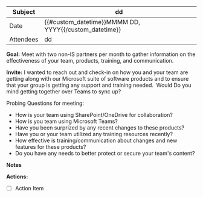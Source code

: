 |Subject|dd|
|--|--|
|Date|{{#custom_datetime}}MMMM DD, YYYY{{/custom_datetime}}|
|Attendees|dd|

**Goal:**
Meet with two non-IS partners per month to gather information on the effectiveness of your team, products, training, and communication.

**Invite:**
I wanted to reach out and check-in on how you and your team are getting along with our Microsoft suite of software products and to ensure that your group is getting any support and training needed.  Would Do you mind getting together over Teams to sync up?

Probing Questions for meeting:
- How is your team using SharePoint/OneDrive for collaboration?
- How is you team using Microsoft Teams?
- Have you been surprized by any recent changes to these products?
- Have you or your team utilized any training resources recently?
- How effective is training/communication about changes and new features for these products?
- Do you have any needs to better protect or secure your team's content?
  

**Notes**
  
**Actions:**
- [ ] Action Item